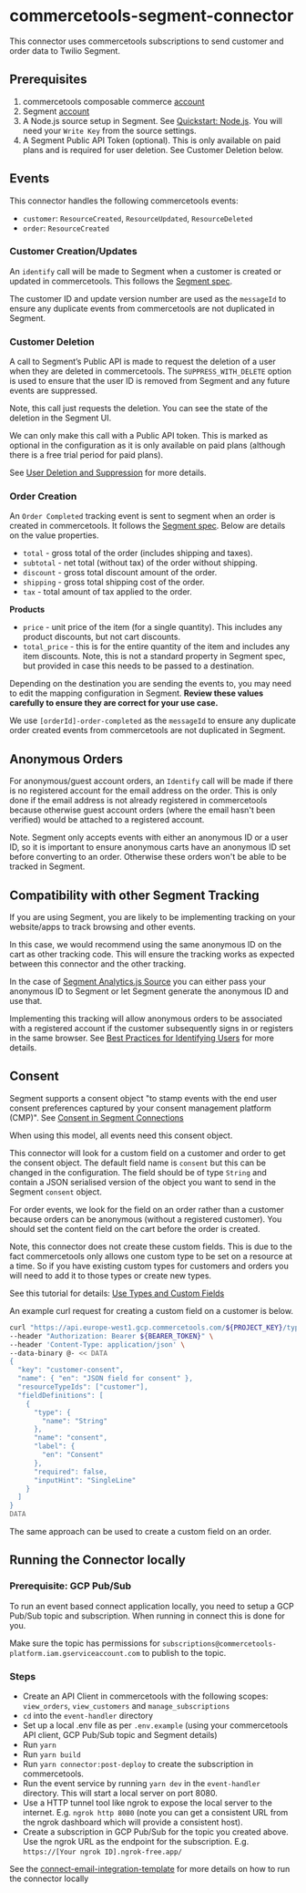 # commercetools-segment-connector

This connector uses commercetools subscriptions to send customer and order data to Twilio Segment.

## Prerequisites

1. commercetools composable commerce [account](https://commercetools.com/free-trial)
2. Segment [account](https://segment.com/signup)
3. A Node.js source setup in Segment. See [Quickstart: Node.js](https://segment.com/docs/connections/sources/catalog/libraries/server/node/quickstart/). You will need your `Write Key` from the source settings.
4. A Segment Public API Token (optional). This is only available on paid plans and is required for user deletion. See Customer Deletion below.

## Events

This connector handles the following commercetools events:

- `customer`: `ResourceCreated`, `ResourceUpdated`, `ResourceDeleted`
- `order`: `ResourceCreated`

### Customer Creation/Updates

An `identify` call will be made to Segment when a customer is created or updated in commercetools. This follows the [Segment spec](https://segment.com/docs/connections/spec/identify/).

The customer ID and update version number are used as the `messageId` to ensure any duplicate events from commercetools are not duplicated in Segment.

### Customer Deletion

A call to Segment’s Public API is made to request the deletion of a user when they are deleted in commercetools. The `SUPPRESS_WITH_DELETE` option is used to ensure that the user ID is removed from Segment and any future events are suppressed.

Note, this call just requests the deletion. You can see the state of the deletion in the Segment UI.

We can only make this call with a Public API token. This is marked as optional in the configuration as it is only available on paid plans (although there is a free trial period for paid plans).

See [User Deletion and Suppression](https://segment.com/docs/privacy/user-deletion-and-suppression/) for more details.

### Order Creation

An `Order Completed` tracking event is sent to segment when an order is created in commercetools. It follows the [Segment spec](https://segment.com/docs/connections/spec/ecommerce/v2/#order-completed). Below are details on the value properties.

- `total` - gross total of the order (includes shipping and taxes).
- `subtotal` - net total (without tax) of the order without shipping.
- `discount` - gross total discount amount of the order.
- `shipping` - gross total shipping cost of the order.
- `tax` - total amount of tax applied to the order.

**Products**

- `price` - unit price of the item (for a single quantity). This includes any product discounts, but not cart discounts.
- `total_price` - this is for the entire quantity of the item and includes any item discounts. Note, this is not a standard property in Segment spec, but provided in case this needs to be passed to a destination.

Depending on the destination you are sending the events to, you may need to edit the mapping configuration in Segment. **Review these values carefully to ensure they are correct for your use case.**

We use `[orderId]-order-completed` as the `messageId` to ensure any duplicate order created events from commercetools are not duplicated in Segment.

## Anonymous Orders

For anonymous/guest account orders, an `Identify` call will be made if there is no registered account for the email address on the order. This is only done if the email address is not already registered in commercetools because otherwise guest account orders (where the email hasn't been verified) would be attached to a registered account.

Note. Segment only accepts events with either an anonymous ID or a user ID, so it is important to ensure anonymous carts have an anonymous ID set before converting to an order. Otherwise these orders won't be able to be tracked in Segment.

## Compatibility with other Segment Tracking

If you are using Segment, you are likely to be implementing tracking on your website/apps to track browsing and other events.

In this case, we would recommend using the same anonymous ID on the cart as other tracking code. This will ensure the tracking works as expected between this connector and the other tracking.

In the case of [Segment Analytics.js Source](https://segment.com/docs/connections/sources/catalog/libraries/website/javascript/) you can either pass your anonymous ID to Segment or let Segment generate the anonymous ID and use that.

Implementing this tracking will allow anonymous orders to be associated with a registered account if the customer subsequently signs in or registers in the same browser. See [Best Practices for Identifying Users](https://segment.com/docs/connections/spec/best-practices-identify/) for more details.

## Consent

Segment supports a consent object "to stamp events with the end user consent preferences captured by your consent management platform (CMP)". See [Consent in Segment Connections](https://segment.com/docs/privacy/consent-management/consent-in-segment-connections/)

When using this model, all events need this consent object.

This connector will look for a custom field on a customer and order to get the consent object. The default field name is `consent` but this can be changed in the configuration. The field should be of type `String` and contain a JSON serialised version of the object you want to send in the Segment `consent` object.

For order events, we look for the field on an order rather than a customer because orders can be anonymous (without a registered customer). You should set the content field on the cart before the order is created.

Note, this connector does not create these custom fields. This is due to the fact commercetools only allows one custom type to be set on a resource at a time. So if you have existing custom types for customers and orders you will need to add it to those types or create new types.

See this tutorial for details: [Use Types and Custom Fields](https://docs.commercetools.com/tutorials/custom-types)

An example curl request for creating a custom field on a customer is below.

```bash
curl "https://api.europe-west1.gcp.commercetools.com/${PROJECT_KEY}/types" \
--header "Authorization: Bearer ${BEARER_TOKEN}" \
--header 'Content-Type: application/json' \
--data-binary @- << DATA
{
  "key": "customer-consent",
  "name": { "en": "JSON field for consent" },
  "resourceTypeIds": ["customer"],
  "fieldDefinitions": [
    {
      "type": {
        "name": "String"
      },
      "name": "consent",
      "label": {
        "en": "Consent"
      },
      "required": false,
      "inputHint": "SingleLine"
    }
  ]
}
DATA
```

The same approach can be used to create a custom field on an order.

## Running the Connector locally

### Prerequisite: GCP Pub/Sub

To run an event based connect application locally, you need to setup a GCP Pub/Sub topic and subscription. When running in connect this is done for you.

Make sure the topic has permissions for `subscriptions@commercetools-platform.iam.gserviceaccount.com` to publish to the topic.

### Steps

- Create an API Client in commercetools with the following scopes: `view_orders`, `view_customers` and `manage_subscriptions`
- `cd` into the `event-handler` directory
- Set up a local .env file as per `.env.example` (using your commercetools API client, GCP Pub/Sub topic and Segment details)
- Run `yarn`
- Run `yarn build`
- Run `yarn connector:post-deploy` to create the subscription in commercetools.
- Run the event service by running `yarn dev` in the `event-handler` directory. This will start a local server on port 8080.
- Use a HTTP tunnel tool like ngrok to expose the local server to the internet. E.g. `ngrok http 8080` (note you can get a consistent URL from the ngrok dashboard which will provide a consistent host).
- Create a subscription in GCP Pub/Sub for the topic you created above. Use the ngrok URL as the endpoint for the subscription. E.g. `https://[Your ngrok ID].ngrok-free.app/`

See the [connect-email-integration-template](https://github.com/commercetools/connect-email-integration-template/blob/fdc6689e7a53f9f72e05a38d41ea805ad94b8911/mail-sender/README.md?plain=1#L174) for more details on how to run the connector locally
